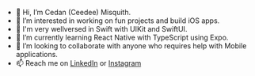 - 👋 Hi, I’m Cedan (Ceedee) Misquith.
- 👀 I’m interested in working on fun projects and build iOS apps.
- 🌟 I'm very wellversed in Swift with UIKit and SwiftUI.
- 🌱 I’m currently learning React Native with TypeScript using Expo.
- 💞️ I’m looking to collaborate with anyone who requires help with Mobile applications.
- 📫 Reach me on [LinkedIn](www.linkedin.com/in/cedanmisquith) or [Instagram](https://www.instagram.com/cedanmisquith)

<!---
cedanmisquith/cedanmisquith is a ✨ special ✨ repository because its `README.md` (this file) appears on your GitHub profile.
You can click the Preview link to take a look at your changes.
--->
